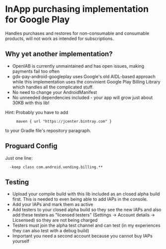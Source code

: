 # InApp purchasing implementation for Google Play

Handles purchases and restores for non-consumable and consumable products, will not work as intended for subscriptions.

## Why yet another implementation?

* OpenIAB is currently unmaintained and has open issues, making payments fail too often
* gdx-pay-android-googleplay uses Google's old AIDL-based approach while this implementation uses the convinient Google Play Billing Library which handles all the complicated stuff.
* No need to change your AndroidManifest
* No unneeded dependencies included - your app will grow just about 30KB with this lib!

Hint: Probably you have to add

         maven { url "https://jcenter.bintray.com" }

to your Gradle file's repository paragraph.

## Proguard Config
Just one line:

      -keep class com.android.vending.billing.**

## Testing
* Upload your compile build with this lib included as an closed alpha build first. This is needed to even being able to add IAPs in the console.
* Add your IAPs and mark them as active
* Add testers to your closed alpha build so they see the new IAPs and also add these testers as "licensed testers" (Settings -> Account details -> Licsensed) so they are not being charged
* Testers must join the alpha test channel and can test (in my experiences they can also test with a debug build)
* Important you need a second account because you cannot buy IAPs yourself
